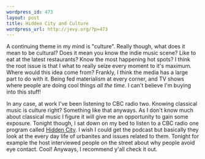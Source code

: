 ```yaml
--- 
wordpress_id: 473
layout: post
title: Hidden City and Culture
wordpress_url: http://jevy.org/?p=473
---
```

A continuing theme in my mind is "culture".  Really though, what does it mean to be cultural?  Does it mean you know the indie music scene?  Like to eat at the latest restaurants?  Know the most happening hot spots?  I think the root issue is that I what to really seize every moment to it's maximum.  Where would this idea come from?  Frankly, I think the media has a large part to do with it.  Being fed materialism at every corner, and TV shows where people are doing cool things _all the time_.  I can't believe I'm buying into this stuff!

In any case, at work I've been listening to CBC radio two.  Knowing classical music is culture right?  Something like that anyways.    As I don't know much about classical music I figure it will give me an opportunity to gain some exposure.  Tonight though, I sat down on my bed to listen to a CBC radio one program called <a href="http://www.cbc.ca/programguide/program/index.jsp?program=Hidden+City">Hidden City</a>.  I wish I could get the podcast but basically they look at the every day life of urbanites and issues related to them.  Tonight for example the host interviewed people on the street about why people avoid eye contact.  Cool!  Anyways, I recommend y'all check it out.

